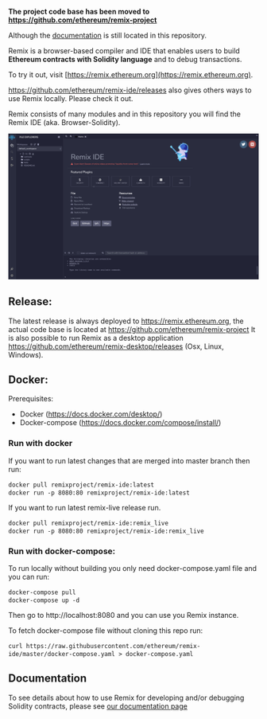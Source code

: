 **The project code base has been moved to https://github.com/ethereum/remix-project**

Although the [documentation](https://remix-ide.readthedocs.io/en/latest/) is still located in this repository.

Remix is a browser-based compiler and IDE that enables users to build **Ethereum contracts with Solidity language** and to debug transactions.

To try it out, visit [https://remix.ethereum.org](https://remix.ethereum.org).

https://github.com/ethereum/remix-ide/releases also gives others ways to use Remix locally. Please check it out.

Remix consists of many modules and in this repository you will find the Remix IDE (aka. Browser-Solidity).

![Remix screenshot](https://github.com/ethereum/remix-ide/raw/master/remix_screenshot.png)

## Release:

The latest release is always deployed to https://remix.ethereum.org, the actual code base is located at https://github.com/ethereum/remix-project
It is also possible to run Remix as a desktop application https://github.com/ethereum/remix-desktop/releases (Osx, Linux, Windows).

## Docker:

Prerequisites: 
* Docker (https://docs.docker.com/desktop/)
* Docker-compose (https://docs.docker.com/compose/install/)

### Run with docker

If you want to run latest changes that are merged into master branch then run:

```
docker pull remixproject/remix-ide:latest
docker run -p 8080:80 remixproject/remix-ide:latest
```

If you want to run latest remix-live release run.
```
docker pull remixproject/remix-ide:remix_live
docker run -p 8080:80 remixproject/remix-ide:remix_live
```

### Run with docker-compose:

To run locally without building you only need docker-compose.yaml file and you can run:

```
docker-compose pull
docker-compose up -d
```

Then go to http://localhost:8080 and you can use you Remix instance.

To fetch docker-compose file without cloning this repo run:
```
curl https://raw.githubusercontent.com/ethereum/remix-ide/master/docker-compose.yaml > docker-compose.yaml
```

## Documentation

To see details about how to use Remix for developing and/or debugging Solidity contracts, please see [our documentation page](https://remix-ide.readthedocs.io/en/latest/)
